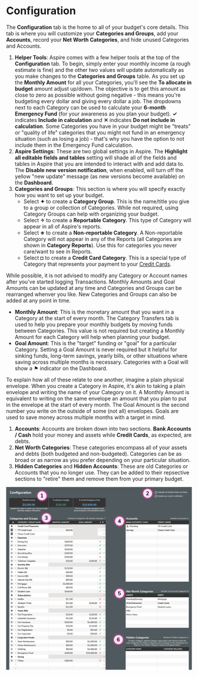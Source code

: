 # Configuration

The **Configuration** tab is the home to all of your budget's core details. This tab is where you will customize your **Categories and Groups**, add your **Accounts**, record your **Net Worth Categories**, and hide unused Categories and Accounts.

1. **Helper Tools**: Aspire comes with a few helper tools at the top of the **Configuration** tab. To begin, simply enter your monthly income \(a rough estimate is fine\) and the other two values will update automatically as you make changes to the **Categories and Groups** table. As you set up the **Monthly Amount** for all your Categories, you'll see the **To allocate in budget** amount adjust up/down. The objective is to get this amount as close to zero as possible without going negative - this means you're budgeting every dollar and giving every dollar a job. The dropdowns next to each Category can be used to calculate your **6-month Emergency Fund** \(for your awareness as you plan your budget\). **✓** indicates **Include in calculation** and **✕** indicates **Do not include in calculation**. Some Categories you have in your budget might be "treats" or "quality of life" categories that you might not fund in an emergency situation \(such as losing a job\) - that's why you have the option to not include them in the Emergency Fund calculation.
2. **Aspire Settings**: These are two global settings in Aspire. The **Highlight all editable fields and tables** setting will shade all of the fields and tables in Aspire that you are intended to interact with and add data to. The **Disable new version notification**, when enabled, will turn off the yellow "new update" message \(as new versions become available\) on the **Dashboard**.
3. **Categories and Groups**: This section is where you will specify exactly how you want to set up your budget.
   * Select **✦** to create a **Category Group**. This is the name/title you give to a group or collection of Categories. While not required, using Category Groups can help with organizing your budget.
   * Select **✧** to create a **Reportable Category**. This type of Category will appear in all of Aspire's reports.
   * Select **※** to create a **Non-reportable Category**. A Non-reportable Category will not appear in any of the Reports \(all Categories are shown in **Category Reports**\). Use this for categories you never care/want to see in Reports.
   * Select **◘** to create a **Credit Card Category**. This is a special type of Category that represents your payment to your [Credit Cards](credit-cards/basic-usage.md).

While possible, it is not advised to modify any Category or Account names after you've started logging Transactions. Monthly Amounts and Goal Amounts can be updated at any time and Categories and Groups can be rearranged whenver you like. New Categories and Groups can also be added at any point in time.

* **Monthly Amount**: This is the monetary amount that you want in a Category at the start of every month. The Category Transfers tab is used to help you prepare your monthly budgets by moving funds between Categories. This value is not required but creating a Monthly Amount for each Category will help when planning your budget.
* **Goal Amount**: This is the "target" funding or "goal" for a particular Category. Setting a Goal Amount is never required but it helpful for sinking funds, long-term savings, yearly bills, or other situations where saving across multiple months is necessary. Categories with a Goal will show a ⚑ indicator on the Dashboard.

To explain how all of these relate to one another, imagine a plain physical envelope. When you create a Category in Aspire, it's akin to taking a plain envelope and writing the name of your Category on it. A Monthly Amount is equivalent to writing on the same envelope an amount that you plan to put in the envelope at the start of every month. The Goal Amount is the second number you write on the outside of some \(not all\) envelopes. Goals are used to save money across multiple months with a target in mind.

1. **Accounts**: Accounts are broken down into two sections. **Bank Accounts / Cash** hold your money and assets while **Credit Cards**, as expected, are debts.
2. **Net Worth Categories**: These categories encompass all of your assets and debts \(both budgeted and non-budgeted\). Categories can be as broad or as narrow as you prefer depending on your particular situation.
3. **Hidden Categories** and **Hidden Accounts**: These are old Categories or Accounts that you no longer use. They can be added to their repsective sections to "retire" them and remove them from your primary budget.

![](../.gitbook/assets/configuration.png)

